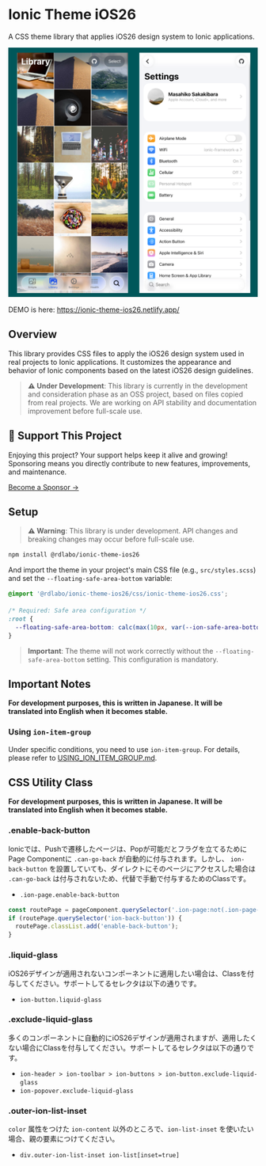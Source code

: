 # Ionic Theme iOS26

A CSS theme library that applies iOS26 design system to Ionic applications.

![](screenshots/ios26.png)

DEMO is here: https://ionic-theme-ios26.netlify.app/

## Overview

This library provides CSS files to apply the iOS26 design system used in real projects to Ionic applications. It customizes the appearance and behavior of Ionic components based on the latest iOS26 design guidelines.

> **⚠️ Under Development**: This library is currently in the development and consideration phase as an OSS project, based on files copied from real projects. We are working on API stability and documentation improvement before full-scale use.

## 💖 Support This Project

Enjoying this project? Your support helps keep it alive and growing!  
Sponsoring means you directly contribute to new features, improvements, and maintenance.

[Become a Sponsor →](https://github.com/sponsors/rdlabo)

## Setup

> **⚠️ Warning**: This library is under development. API changes and breaking changes may occur before full-scale use.

```bash
npm install @rdlabo/ionic-theme-ios26
```

And import the theme in your project's main CSS file (e.g., `src/styles.scss`) and set the `--floating-safe-area-bottom` variable:

```scss
@import '@rdlabo/ionic-theme-ios26/css/ionic-theme-ios26.css';

/* Required: Safe area configuration */
:root {
  --floating-safe-area-bottom: calc(max(10px, var(--ion-safe-area-bottom, 0px)) + var(--admob-safe-area, 0px));
}
```

> **Important**: The theme will not work correctly without the `--floating-safe-area-bottom` setting. This configuration is mandatory.

## Important Notes

__For development purposes, this is written in Japanese. It will be translated into English when it becomes stable.__

### Using `ion-item-group`

Under specific conditions, you need to use `ion-item-group`. For details, please refer to [USING_ION_ITEM_GROUP.md](./USING_ION_ITEM_GROUP.md).


## CSS Utility Class
__For development purposes, this is written in Japanese. It will be translated into English when it becomes stable.__

### .enable-back-button

Ionicでは、Pushで遷移したページは、Popが可能だとフラグを立てるためにPage Componentに `.can-go-back` が自動的に付与されます。しかし、 `ion-back-button` を設置していても、ダイレクトにそのページにアクセスした場合は `.can-go-back` は付与されないため、代替で手動で付与するためのClassです。

- `.ion-page.enable-back-button`

```typescript
const routePage = pageComponent.querySelector('.ion-page:not(.ion-page-hidden)');
if (routePage.querySelector('ion-back-button')) {
  routePage.classList.add('enable-back-button');
}
```

### .liquid-glass

iOS26デザインが適用されないコンポーネントに適用したい場合は、Classを付与してください。サポートしてるセレクタは以下の通りです。

- `ion-button.liquid-glass`

### .exclude-liquid-glass

多くのコンポーネントに自動的にiOS26デザインが適用されますが、適用したくない場合にClassを付与してください。サポートしてるセレクタは以下の通りです。

- `ion-header > ion-toolbar > ion-buttons > ion-button.exclude-liquid-glass`
- `ion-popover.exclude-liquid-glass`

### .outer-ion-list-inset

`color` 属性をつけた `ion-content` 以外のところで、`ion-list-inset` を使いたい場合、親の要素につけてください。

- `div.outer-ion-list-inset ion-list[inset=true]`
